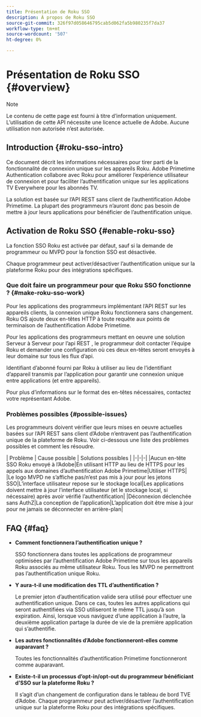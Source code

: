 ```yaml
---
title: Présentation de Roku SSO
description: À propos de Roku SSO
source-git-commit: 326f97d058646795cab5d062fa5b980235f7da37
workflow-type: tm+mt
source-wordcount: '507'
ht-degree: 0%

---
```



# Présentation de Roku SSO {#overview}

>[!NOTE]
>
>Le contenu de cette page est fourni à titre d’information uniquement. L’utilisation de cette API nécessite une licence actuelle de Adobe. Aucune utilisation non autorisée n’est autorisée.

## Introduction {#roku-sso-intro}

Ce document décrit les informations nécessaires pour tirer parti de la fonctionnalité de connexion unique sur les appareils Roku. Adobe Primetime Authentication collabore avec Roku pour améliorer l’expérience utilisateur de connexion et pour faciliter l’authentification unique sur les applications TV Everywhere pour les abonnés TV.

La solution est basée sur l’API REST sans client de l’authentification Adobe Primetime. La plupart des programmeurs n’auront donc pas besoin de mettre à jour leurs applications pour bénéficier de l’authentification unique.

## Activation de Roku SSO {#enable-roku-sso}

La fonction SSO Roku est activée par défaut, sauf si la demande de programmeur ou MVPD pour la fonction SSO est désactivée.

Chaque programmeur peut activer/désactiver l’authentification unique sur la plateforme Roku pour des intégrations spécifiques.

### Que doit faire un programmeur pour que Roku SSO fonctionne ? {#make-roku-sso-work}

Pour les applications des programmeurs implémentant l’API REST sur les appareils clients, la connexion unique Roku fonctionnera sans changement. Roku OS ajoute deux en-têtes HTTP à toute requête aux points de terminaison de l’authentification Adobe Primetime.

Pour les applications des programmeurs mettant en oeuvre une solution Serveur à Serveur pour l’api REST , le programmeur doit contacter l’équipe Roku et demander une configuration où ces deux en-têtes seront envoyés à leur domaine sur tous les flux d’api.

Identifiant d’abonné fourni par Roku à utiliser au lieu de l’identifiant d’appareil transmis par l’application pour garantir une connexion unique entre applications (et entre appareils).

Pour plus d’informations sur le format des en-têtes nécessaires, contactez votre représentant Adobe.

### Problèmes possibles {#possible-issues}

Les programmeurs doivent vérifier que leurs mises en oeuvre actuelles basées sur l’API REST sans client d’Adobe n’entravent pas l’authentification unique de la plateforme de Roku. Voir ci-dessous une liste des problèmes possibles et comment les résoudre.

| Problème | Cause possible | Solutions possibles | |-|-|-| |Aucun en-tête SSO Roku envoyé à l’Adobe|En utilisant HTTP au lieu de HTTPS pour les appels aux domaines d’authentification Adobe Primetime|Utiliser HTTPS| |Le logo MVPD ne s’affiche pas/n’est pas mis à jour pour les jetons SSO|L’interface utilisateur repose sur le stockage local|Les applications doivent mettre à jour l’interface utilisateur (et le stockage local, si nécessaire) après avoir vérifié l’authentification| |Déconnexion déclenchée sans AuthZ|La conception de l’application|L’application doit être mise à jour pour ne jamais se déconnecter en arrière-plan|

## FAQ {#faq}

* **Comment fonctionnera l’authentification unique ?**

   SSO fonctionnera dans toutes les applications de programmeur optimisées par l’authentification Adobe Primetime sur tous les appareils Roku associés au même utilisateur Roku.
Tous les MVPD ne permettront pas l’authentification unique Roku.

* **Y aura-t-il une modification des TTL d’authentification ?**

   Le premier jeton d’authentification valide sera utilisé pour effectuer une authentification unique. Dans ce cas, toutes les autres applications qui seront authentifiées via SSO utiliseront le même TTL jusqu’à son expiration. Ainsi, lorsque vous naviguez d’une application à l’autre, la deuxième application partage la durée de vie de la première application qui s’authentifie.

* **Les autres fonctionnalités d’Adobe fonctionneront-elles comme auparavant ?**

   Toutes les fonctionnalités d’authentification Primetime fonctionneront comme auparavant.

* **Existe-t-il un processus d’opt-in/opt-out du programmeur bénéficiant d’SSO sur la plateforme Roku ?**

   Il s’agit d’un changement de configuration dans le tableau de bord TVE d’Adobe. Chaque programmeur peut activer/désactiver l’authentification unique sur la plateforme Roku pour des intégrations spécifiques.
